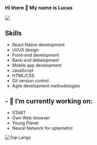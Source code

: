 ### Hi there 👋 My name is Lucas

![](https://i.pinimg.com/originals/e6/7f/67/e67f678b67683359e5cc4f08e2ff4577.gif)



## Skills

- React Native development
- UI/UX design
- Front-end development
- Back-end debelopment
- Mobile app development
- JavaScript
- HTML/CSS
- Git version control
- Agile development methodologies

 ## - 🔭 I’m currently working on:
- START
- Own Web-browser
- Young Planet
- Neural Network for optemetric


![Top Langs](https://github-readme-stats.vercel.app/api/top-langs/?username=lucas23456&layout=compact&theme=dark&langs_count=15)


<!--
**lucas23456/lucas23456** is a ✨ _special_ ✨ repository because its `README.md` (this file) appears on your GitHub profile.

Here are some ideas to get you started:


- 🌱 I’m currently learning ...
- 👯 I’m looking to collaborate on ...
- 🤔 I’m looking for help with ...
- 💬 Ask me about ...
- 📫 How to reach me: ...
- 😄 Pronouns: ...
- ⚡ Fun fact: ...
-->
